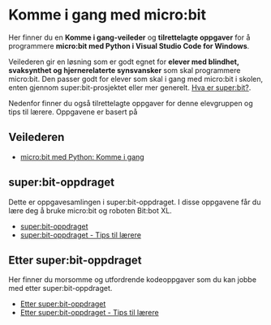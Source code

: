 # Komme i gang med micro:bit
Her finner du en **Komme i gang-veileder** og **tilrettelagte oppgaver** for å programmere **micro:bit med Python i Visual Studio Code for Windows**.

Veilederen gir en løsning som er godt egnet for **elever med blindhet, svaksynthet og hjernerelaterte synsvansker** som skal programmere micro:bit. Den passer godt for elever som skal i gang med micro:bit i skolen, enten gjennom super:bit-prosjektet eller mer generelt. [Hva er super:bit?](https://www.superbit.no/).

Nedenfor finner du også tilrettelagte oppgaver for denne elevgruppen og tips til lærere. Oppgavene er basert på

## Veilederen
- [micro:bit med Python: Komme i gang](https://github.com/oivron/komme-i-gang-microbit/wiki/micro:bit-med-Python:-Komme-i-gang)

## super:bit-oppdraget
Dette er oppgavesamlingen i super:bit-oppdraget. I disse oppgavene får du lære deg å bruke micro:bit og roboten Bit:bot XL.
- [super:bit-oppdraget](https://github.com/oivron/komme-i-gang-microbit/blob/master/superbit-oppdraget.md)
- [super:bit-oppdraget - Tips til lærere](https://github.com/oivron/komme-i-gang-microbit/blob/master/superbit-oppdraget-tips.md)

## Etter super:bit-oppdraget
Her finner du morsomme og utfordrende kodeoppgaver som du kan jobbe med etter super:bit-oppdraget.
- [Etter super:bit-oppdraget](https://github.com/oivron/komme-i-gang-microbit/blob/master/etter-superbit-oppdraget.md)
- [Etter super:bit-oppdraget - Tips til lærere](https://github.com/oivron/komme-i-gang-microbit/blob/master/etter-superbit-oppdraget-tips.md)
